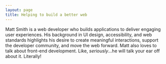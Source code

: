 ```yaml
---
layout: page
title: Helping to build a better web
---
```

<!--
Matt Smith is a Portland, Maine-based web developer who builds applications to deliver engaging user experiences.
-->

Matt Smith is a web developer who builds applications to deliver engaging user experiences. His background in UI design, accessibility, and web standards highlights his desire to create meaningful interactions, support the developer community, and move the web forward. Matt also loves to talk about front-end development. Like, *seriously*...he will talk your ear off about it. Literally!